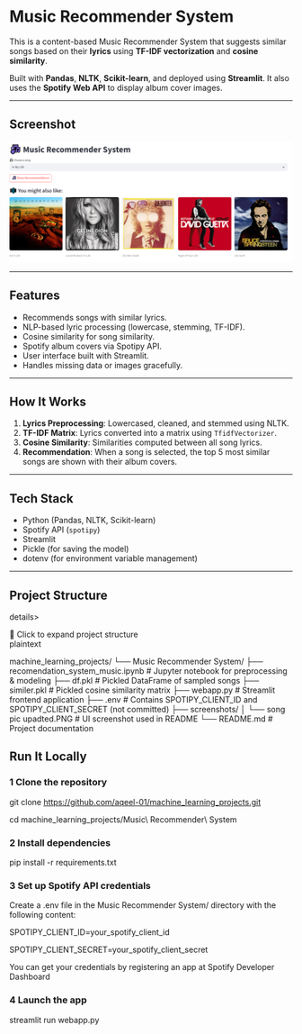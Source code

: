 
#  Music Recommender System

This is a content-based Music Recommender System that suggests similar songs based on their **lyrics** using **TF-IDF vectorization** and **cosine similarity**.

Built with **Pandas**, **NLTK**, **Scikit-learn**, and deployed using **Streamlit**. It also uses the **Spotify Web API** to display album cover images.

---

##  Screenshot

![App Screenshot](screenshots/song%20pic%20upadted.PNG)

---

##  Features

-  Recommends songs with similar lyrics.
-  NLP-based lyric processing (lowercase, stemming, TF-IDF).
-  Cosine similarity for song similarity.
-  Spotify album covers via Spotipy API.
-  User interface built with Streamlit.
-  Handles missing data or images gracefully.

---

##  How It Works

1. **Lyrics Preprocessing**: Lowercased, cleaned, and stemmed using NLTK.
2. **TF-IDF Matrix**: Lyrics converted into a matrix using `TfidfVectorizer`.
3. **Cosine Similarity**: Similarities computed between all song lyrics.
4. **Recommendation**: When a song is selected, the top 5 most similar songs are shown with their album covers.

---

##  Tech Stack

- Python (Pandas, NLTK, Scikit-learn)
- Spotify API (`spotipy`)
- Streamlit
- Pickle (for saving the model)
- dotenv (for environment variable management)

---

##  Project Structure

details> <summary>📁 Click to expand project structure</summary>
plaintext

machine_learning_projects/
└── Music Recommender System/
    ├── recomendation_system_music.ipynb       # Jupyter notebook for preprocessing & modeling
    ├── df.pkl                                 # Pickled DataFrame of sampled songs
    ├── similer.pkl                            # Pickled cosine similarity matrix
    ├── webapp.py                              # Streamlit frontend application
    ├── .env                                   # Contains SPOTIPY_CLIENT_ID and SPOTIPY_CLIENT_SECRET (not committed)
    ├── screenshots/
    │   └── song pic upadted.PNG               # UI screenshot used in README
    └── README.md                              # Project documentation
</details>     

## Run It Locally

### 1 Clone the repository

git clone https://github.com/aqeel-01/machine_learning_projects.git

cd machine_learning_projects/Music\ Recommender\ System
### 2 Install dependencies

pip install -r requirements.txt

### 3 Set up Spotify API credentials
Create a .env file in the Music Recommender System/ directory with the following content:

SPOTIPY_CLIENT_ID=your_spotify_client_id

SPOTIPY_CLIENT_SECRET=your_spotify_client_secret

 You can get your credentials by registering an app at Spotify Developer Dashboard

### 4 Launch the app

streamlit run webapp.py


